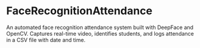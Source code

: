 # FaceRecognitionAttendance
An automated face recognition attendance system built with DeepFace and OpenCV. Captures real-time video, identifies students, and logs attendance in a CSV file with date and time.
